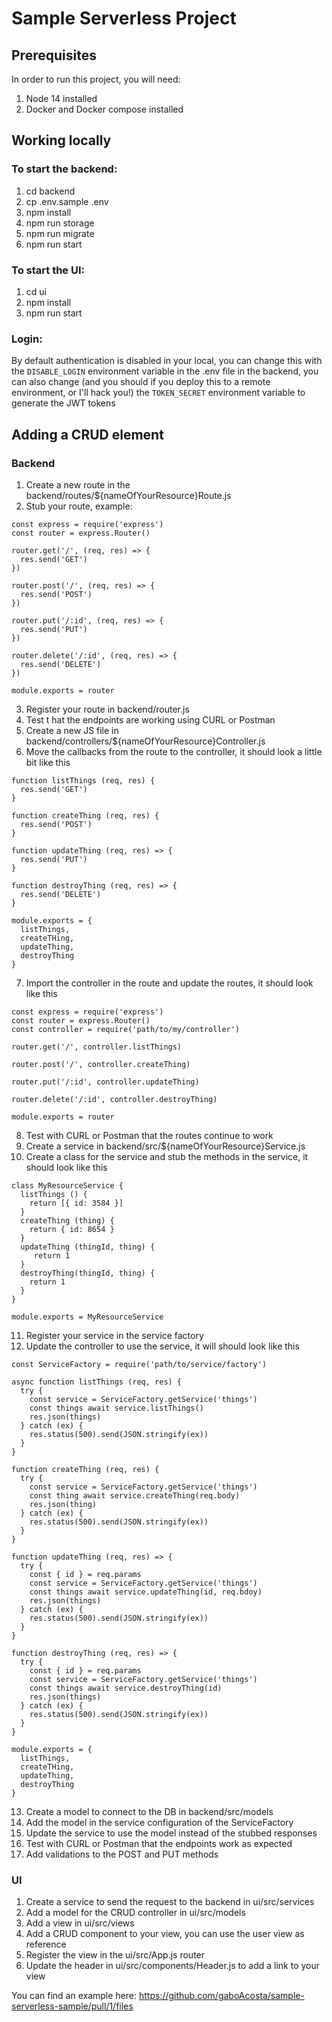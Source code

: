 
# Sample Serverless Project

## Prerequisites

In order to run this project, you will need:
1. Node 14 installed
2. Docker and Docker compose installed

## Working locally

### To start the backend:

1. cd backend
2. cp .env.sample .env
3. npm install
4. npm run storage
5. npm run migrate
6. npm run start

### To start the UI:
1. cd ui
2. npm install
3. npm run start

### Login:
By default authentication is disabled in your local, you can change this with the `DISABLE_LOGIN`
environment variable in the .env file in the backend, you can also change 
(and you should if you deploy this to a remote environment, or I'll hack you!) 
the `TOKEN_SECRET` environment variable to generate the JWT tokens 

## Adding a CRUD element

### Backend
1. Create a new route in the backend/routes/${nameOfYourResource}Route.js
2. Stub your route, example:

```
const express = require('express')
const router = express.Router()

router.get('/', (req, res) => {
  res.send('GET')
})

router.post('/', (req, res) => {
  res.send('POST')
})

router.put('/:id', (req, res) => {
  res.send('PUT')
})

router.delete('/:id', (req, res) => {
  res.send('DELETE')
})

module.exports = router
```
3. Register your route in backend/router.js
4. Test t hat the endpoints are working using CURL or Postman
5. Create a new JS file in backend/controllers/${nameOfYourResource}Controller.js
6. Move the callbacks from the route to the controller, it should look a little bit like this
```
function listThings (req, res) {
  res.send('GET')
}

function createThing (req, res) {
  res.send('POST')
}

function updateThing (req, res) => {
  res.send('PUT')
}

function destroyThing (req, res) => {
  res.send('DELETE')
}

module.exports = {
  listThings,
  createTHing,
  updateThing,
  destroyThing
}

```
7. Import the controller in the route and update the routes, it should look like this

```
const express = require('express')
const router = express.Router()
const controller = require('path/to/my/controller')

router.get('/', controller.listThings)

router.post('/', controller.createThing)

router.put('/:id', controller.updateThing)

router.delete('/:id', controller.destroyThing)

module.exports = router
```

8. Test with CURL or Postman that the routes continue to work
9. Create a service in backend/src/${nameOfYourResource}Service.js
10. Create a class for the service and stub the methods in the service, it should look like this

```
class MyResourceService {
  listThings () {
    return [{ id: 3584 }]
  }
  createThing (thing) {
    return { id: 8654 }
  }
  updateThing (thingId, thing) {
     return 1
  }
  destroyThing(thingId, thing) {
    return 1
  }
}

module.exports = MyResourceService
```
11. Register your service in the service factory
12. Update the controller to use the service, it will should look like this

```
const ServiceFactory = require('path/to/service/factory')

async function listThings (req, res) {
  try {
    const service = ServiceFactory.getService('things')
    const things await service.listThings()
    res.json(things)
  } catch (ex) {
    res.status(500).send(JSON.stringify(ex))
  }
}

function createThing (req, res) {
  try {
    const service = ServiceFactory.getService('things')
    const thing await service.createThing(req.body)
    res.json(thing)
  } catch (ex) {
    res.status(500).send(JSON.stringify(ex))
  }
}

function updateThing (req, res) => {
  try {
    const { id } = req.params
    const service = ServiceFactory.getService('things')
    const things await service.updateThing(id, req.bdoy)
    res.json(things)
  } catch (ex) {
    res.status(500).send(JSON.stringify(ex))
  }
}

function destroyThing (req, res) => {
  try {
    const { id } = req.params
    const service = ServiceFactory.getService('things')
    const things await service.destroyThing(id)
    res.json(things)
  } catch (ex) {
    res.status(500).send(JSON.stringify(ex))
  }
}

module.exports = {
  listThings,
  createTHing,
  updateThing,
  destroyThing
}
```
13. Create a model to connect to the DB in backend/src/models
14. Add the model in the service configuration of the ServiceFactory
15. Update the service to use the model instead of the stubbed responses
16. Test with CURL or Postman that the endpoints work as expected
17. Add validations to the POST and PUT methods

### UI
1. Create a service to send the request to the backend in ui/src/services
2. Add a model for the CRUD controller in ui/src/models
3. Add a view in ui/src/views
4. Add a CRUD component to your view, you can use the user view as reference
5. Register the view in the ui/src/App.js router
6. Update the header in ui/src/components/Header.js to add a link to your view

You can find an example here:
https://github.com/gaboAcosta/sample-serverless-sample/pull/1/files